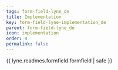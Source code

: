 ```yaml
---
tags: form-field-lyne_de
title: Implementation
key: form-field-lyne-implementation_de
parent: form-field-lyne_de
icon: implementation
order: 4
permalink: false  
---
```

{{ lyne.readmes.formfield.formfield | safe }}


